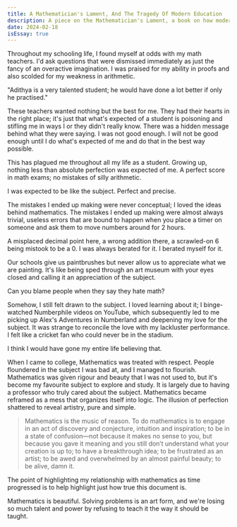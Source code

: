 ```yaml
---
title: A Mathematician's Lament, And The Tragedy Of Modern Education
description: A piece on the Mathematician's Lament, a book on how modern education has failed the teaching of mathematics.
date: 2024-02-18
isEssay: true
---
```


Throughout my schooling life, I found myself at odds with my math teachers. I'd ask questions that were dismissed immediately as just the fancy of an overactive imagination. I was praised for my ability in proofs and also scolded for my weakness in arithmetic.

"Adithya is a very talented student; he would have done a lot better if only he practised."

These teachers wanted nothing but the best for me. They had their hearts in the right place; it's just that what's expected of a student is poisoning and stifling me in ways I or they didn't really know. There was a hidden message behind what they were saying. I was not good enough. I will not be good enough until I do what's expected of me and do that in the best way possible.

This has plagued me throughout all my life as a student. Growing up, nothing less than absolute perfection was expected of me. A perfect score in math exams; no mistakes of silly arithmetic.

I was expected to be like the subject. Perfect and precise.

The mistakes I ended up making were never conceptual; I loved the ideas behind mathematics. The mistakes I ended up making were almost always trivial, useless errors that are bound to happen when you place a timer on someone and ask them to move numbers around for 2 hours.

A misplaced decimal point here, a wrong addition there, a scrawled-on 6 being mistook to be a 0. I was always berated for it. I berated myself for it.

Our schools give us paintbrushes but never allow us to appreciate what we are painting. It's like being sped through an art museum with your eyes closed and calling it an appreciation of the subject.

Can you blame people when they say they hate math?

Somehow, I still felt drawn to the subject. I loved learning about it; I binge-watched Numberphile videos on YouTube, which subsequently led to me picking up Alex's Adventures in Numberland and deepening my love for the subject. It was strange to reconcile the love with my lackluster performance. I felt like a cricket fan who could never be in the stadium.

I think I would have gone my entire life believing that.

When I came to college, Mathematics was treated with respect. People floundered in the subject I was bad at, and I managed to flourish. Mathematics was given rigour and beauty that I was not used to, but it's become my favourite subject to explore and study. It is largely due to having a professor who truly cared about the subject. Mathematics became reframed as a mess that organizes itself into logic. The illusion of perfection shattered to reveal artistry, pure and simple.

> Mathematics is the music of reason. To do mathematics is to engage in an act of discovery and conjecture, intuition and inspiration; to be in a state of confusion—not because it makes no sense to you, but because you gave it meaning and you still don’t understand what your creation is up to; to have a breakthrough idea; to be frustrated as an artist; to be awed and overwhelmed by an almost painful beauty; to be alive, damn it.

The point of highlighting my relationship with mathematics as time progressed is to help highlight just how true this document is.

Mathematics is beautiful. Solving problems is an art form, and we're losing so much talent and power by refusing to teach it the way it should be taught.
